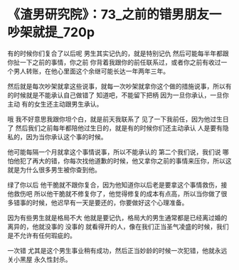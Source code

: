# 《渣男研究院》：73_之前的错男朋友一吵架就提_720p

有的时候你们复合了以后呢 男生其实记仇的，就是特别记仇 然后可能每半年都跟你扯一下之前的事情，你之前 你背着我跟你的前任联系过，或者你之前有收过一个男人转账，在他心里面这个余继可能长达一年两年三年。

然后就是每次吵架就拿这些说事，就每一次吵架就拿你这个做的措施说事，所以有的时候就是不能承认自己做错了 知道吧，不能留下把柄 因为一旦你承认，一旦你主动 有的女生还主动跟男生承认。

哦 我不好意思我跟你坦个白，就是前天我联系了 见了一下我前任，因为他过生日了 然后我们之前每年都陪他过生日的，就是有的时候你们还主动承认 人是要有隐私的，因为当你承认这个事的时候。

他可能每隔一个月就拿这个事情说事，所以不能承认的 第二个我们说，我们说 哪怕他犯了再大的错，你每次找他道歉的时候，他又拿你之前的事情来压你，所以这就是为什么很多男生被你查到他。

绿了你以后 他干脆就不跟你复合，因为他知道你以后老是要拿这个事情救伤，接他救伤吧 所以他干脆就不修复你了，他觉得修复的成本有点高，所以当你做了很多错事的时候，他迟早有一天是要还的，你要做好这个心理准备。

因为有些男生就是格局不大 他就是要记仇，格局大的男生通常都是已经离过婚的 离异的，他就没事的 没事的 就看得开的人，像在我们正当圣气凌盛的时候，我们是不允许有任何瑕疵的。

一次错 尤其是这个男生事业稍有成功，然后正当妙龄的时候一次犯错，他就永远关小黑屋 永久性封杀。
